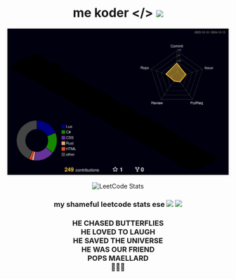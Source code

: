 <!---
slm :D
--->
<h1 align="center">
  me koder &lt;&sol;&gt;
  <img src="https://cdn.discordapp.com/emojis/1073646643703971913.webp?size=48&quality=lossless"/>
</h1>
<img src="/profile-3d-contrib/profile-night-rainbow.svg"/>

<p align="center">
    <img src="https://leetcard.jacoblin.cool/MiragaAliyev?theme=dark&font=Fira%20Mono&ext=heatmap" alt="LeetCode Stats">
</p>
<h3 align="center">
    my shameful leetcode stats ese
    <img src="https://cdn.discordapp.com/emojis/1230607672261349567.gif?size=32&quality=lossless" >
    <img src="https://cdn.discordapp.com/emojis/750926380077809686.webp?size=32&quality=lossless" >
</h3>
<h3 align="center">
    HE CHASED BUTTERFLIES<br>
    HE LOVED TO LAUGH<br>
    HE SAVED THE UNIVERSE<br>
    HE WAS OUR FRIEND<br>
    POPS MAELLARD<br>
    💐💐💐
</h3>
